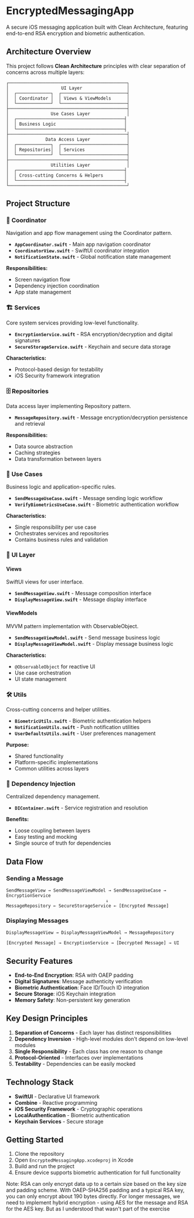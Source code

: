 # EncryptedMessagingApp

A secure iOS messaging application built with Clean Architecture, featuring end-to-end RSA encryption and biometric authentication.

## Architecture Overview

This project follows **Clean Architecture** principles with clear separation of concerns across multiple layers:

```
┌─────────────────────────────────────────────┐
│                    UI Layer                 │
│  ┌─────────────┐  ┌─────────────────────────┤
│  │ Coordinator │  │ Views & ViewModels      │
│  └─────────────┘  └─────────────────────────┤
├─────────────────────────────────────────────┤
│                Use Cases Layer              │
│  ┌─────────────────────────────────────────┤
│  │ Business Logic                          │
│  └─────────────────────────────────────────┤
├─────────────────────────────────────────────┤
│              Data Access Layer              │
│  ┌─────────────┐  ┌─────────────────────────┤
│  │ Repositories│  │ Services                │
│  └─────────────┘  └─────────────────────────┤
├─────────────────────────────────────────────┤
│                Utilities Layer              │
│  ┌─────────────────────────────────────────┤
│  │ Cross-cutting Concerns & Helpers        │
│  └─────────────────────────────────────────┤
└─────────────────────────────────────────────┘
```

## Project Structure

### 🎯 **Coordinator**

Navigation and app flow management using the Coordinator pattern.

- **`AppCoordinator.swift`** - Main app navigation coordinator
- **`CoordinatorView.swift`** - SwiftUI coordinator integration
- **`NotificationState.swift`** - Global notification state management

**Responsibilities:**

- Screen navigation flow
- Dependency injection coordination
- App state management

### 🏗️ **Services**

Core system services providing low-level functionality.

- **`EncryptionService.swift`** - RSA encryption/decryption and digital signatures
- **`SecureStorageService.swift`** - Keychain and secure data storage

**Characteristics:**

- Protocol-based design for testability
- iOS Security framework integration

### 🗄️ **Repositories**

Data access layer implementing Repository pattern.

- **`MessageRepository.swift`** - Message encryption/decryption persistence and retrieval

**Responsibilities:**

- Data source abstraction
- Caching strategies
- Data transformation between layers

### 💼 **Use Cases**

Business logic and application-specific rules.

- **`SendMessageUseCase.swift`** - Message sending logic workflow
- **`VerifyBiometricsUseCase.swift`** - Biometric authentication workflow

**Characteristics:**

- Single responsibility per use case
- Orchestrates services and repositories
- Contains business rules and validation

### 🎨 **UI Layer**

#### Views

SwiftUI views for user interface.

- **`SendMessageView.swift`** - Message composition interface
- **`DisplayMessageView.swift`** - Message display interface

#### ViewModels

MVVM pattern implementation with ObservableObject.

- **`SendMessageViewModel.swift`** - Send message business logic
- **`DisplayMessageViewModel.swift`** - Display message business logic

**Characteristics:**

- `@ObservableObject` for reactive UI
- Use case orchestration
- UI state management

### 🛠️ **Utils**

Cross-cutting concerns and helper utilities.

- **`BiometricUtils.swift`** - Biometric authentication helpers
- **`NotificationUtils.swift`** - Push notification utilities
- **`UserDefaultsUtils.swift`** - User preferences management

**Purpose:**

- Shared functionality
- Platform-specific implementations
- Common utilities across layers

### 🔧 **Dependency Injection**

Centralized dependency management.

- **`DIContainer.swift`** - Service registration and resolution

**Benefits:**

- Loose coupling between layers
- Easy testing and mocking
- Single source of truth for dependencies

## Data Flow

### Sending a Message

```
SendMessageView → SendMessageViewModel → SendMessageUseCase → EncryptionService
                                      ↓
MessageRepository ← SecureStorageService ← [Encrypted Message]
```

### Displaying Messages

```
DisplayMessageView → DisplayMessageViewModel → MessageRepository
                                           ↓
[Encrypted Message] → EncryptionService → [Decrypted Message] → UI
```

## Security Features

- **End-to-End Encryption**: RSA with OAEP padding
- **Digital Signatures**: Message authenticity verification
- **Biometric Authentication**: Face ID/Touch ID integration
- **Secure Storage**: iOS Keychain integration
- **Memory Safety**: Non-persistent key generation

## Key Design Principles

1. **Separation of Concerns** - Each layer has distinct responsibilities
2. **Dependency Inversion** - High-level modules don't depend on low-level modules
3. **Single Responsibility** - Each class has one reason to change
4. **Protocol-Oriented** - Interfaces over implementations
5. **Testability** - Dependencies can be easily mocked

## Technology Stack

- **SwiftUI** - Declarative UI framework
- **Combine** - Reactive programming
- **iOS Security Framework** - Cryptographic operations
- **LocalAuthentication** - Biometric authentication
- **Keychain Services** - Secure storage

## Getting Started

1. Clone the repository
2. Open `EncryptedMessagingApp.xcodeproj` in Xcode
3. Build and run the project
4. Ensure device supports biometric authentication for full functionality

Note: RSA can only encrypt data up to a certain size based on the key size and padding scheme.
With OAEP-SHA256 padding and a typical RSA key, you can only encrypt about 190 bytes directly.
For longer messages, we need to implement hybrid encryption - using AES for the message and RSA for the AES key.
But as I understood that wasn't part of the exercise
